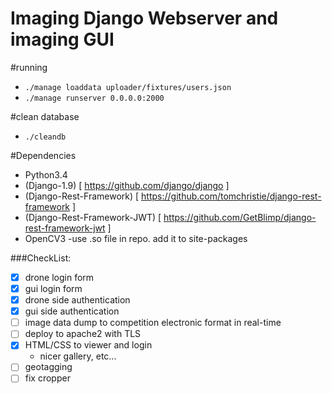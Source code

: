 # Imaging Django Webserver and imaging GUI

#running
- ```./manage loaddata uploader/fixtures/users.json```
- ```./manage runserver 0.0.0.0:2000 ```

#clean database
- ```./cleandb```

#Dependencies
- Python3.4
- (Django-1.9) [ https://github.com/django/django ]
- (Django-Rest-Framework) [ https://github.com/tomchristie/django-rest-framework ]
- (Django-Rest-Framework-JWT) [ https://github.com/GetBlimp/django-rest-framework-jwt ]
- OpenCV3
	-use .so file in repo. add it to site-packages

###CheckList:
- [X] drone login form
- [X] gui login form
- [X] drone side authentication
- [X] gui side authentication
- [ ] image data dump to competition electronic format in real-time
- [ ] deploy to apache2 with TLS
- [X] HTML/CSS to viewer and login
	- nicer gallery, etc...
- [ ] geotagging
- [ ] fix cropper
